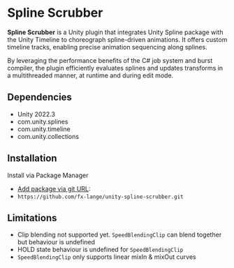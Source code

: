 # Spline Scrubber

**Spline Scrubber** is a Unity plugin that integrates Unity Spline package with the Unity Timeline to choreograph spline-driven animations.
It offers custom timeline tracks, enabling precise animation sequencing along splines.

By leveraging the performance benefits of the C# job system and burst compiler, the plugin efficiently evaluates splines and updates transforms in a multithreaded manner, at runtime and during edit mode.

## Dependencies

* Unity 2022.3
* com.unity.splines
* com.unity.timeline
* com.unity.collections

## Installation

Install via Package Manager
* [Add package via git URL](https://docs.unity3d.com/Manual/upm-ui-giturl.html):
* `https://github.com/fx-lange/unity-spline-scrubber.git`

## Limitations

* Clip blending not supported yet. `SpeedBlendingClip` can blend together but behaviour is undefined
* HOLD state behaviour is undefined for `SpeedBlendingClip` 
* `SpeedBlendingClip` only supports linear mixIn & mixOut curves